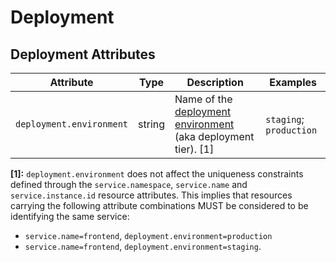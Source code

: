 # Deployment

## Deployment Attributes
<!-- semconv registry.deployment(omit_requirement_level) -->
| Attribute  | Type | Description  | Examples  |
|---|---|---|---|
| `deployment.environment` | string | Name of the [deployment environment](https://wikipedia.org/wiki/Deployment_environment) (aka deployment tier). [1] | `staging`; `production` |

**[1]:** `deployment.environment` does not affect the uniqueness constraints defined through
the `service.namespace`, `service.name` and `service.instance.id` resource attributes.
This implies that resources carrying the following attribute combinations MUST be
considered to be identifying the same service:

* `service.name=frontend`, `deployment.environment=production`
* `service.name=frontend`, `deployment.environment=staging`.
<!-- endsemconv -->
